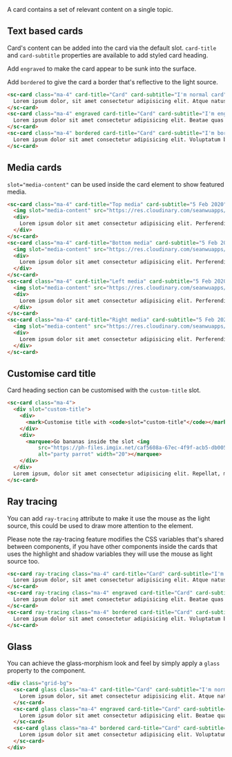<div class="intro">
  A card contains a set of relevant content on a single topic.
</div>

## Text based cards

Card's content can be added into the card via the default slot. `card-title` and `card-subtitle` properties are available to add styled card heading.

Add `engraved` to make the card appear to be sunk into the surface.

Add `bordered` to give the card a border that's reflective to the light source.

```html
<sc-card class="ma-4" card-title="Card" card-subtitle="I'm normal card">
  Lorem ipsum dolor, sit amet consectetur adipisicing elit. Atque natus autem veritatis architecto facilis
</sc-card>
<sc-card class="ma-4" engraved card-title="Card" card-subtitle="I'm engraved card">
  Lorem ipsum dolor sit amet consectetur adipisicing elit. Beatae quas dolorem voluptatibus facilis
</sc-card>
<sc-card class="ma-4" bordered card-title="Card" card-subtitle="I'm bordered card">
  Lorem ipsum dolor sit amet consectetur adipisicing elit. Voluptatum beatae velit maiores illum
</sc-card>
```

<h2>Media cards</h2>

`slot="media-content"` can be used inside the card element to show featured media.

```html
<sc-card class="ma-4" card-title="Top media" card-subtitle="5 Feb 2020" media-position="top">
  <img slot="media-content" src="https://res.cloudinary.com/seanwuapps/image/upload/c_scale,w_800/v1603083086/coffee_ud1ucg.jpg" alt="photo">
  <div>
    Lorem ipsum dolor sit amet consectetur adipisicing elit. Perferendis rerum veniam natus sapiente porro
  </div>
</sc-card>
<sc-card class="ma-4" card-title="Bottom media" card-subtitle="5 Feb 2020" media-position="bottom">
  <img slot="media-content" src="https://res.cloudinary.com/seanwuapps/image/upload/c_scale,w_800/v1603083086/coffee_ud1ucg.jpg" alt="photo">
  <div>
    Lorem ipsum dolor sit amet consectetur adipisicing elit. Perferendis rerum veniam natus sapiente porro
  </div>
</sc-card>
<sc-card class="ma-4" card-title="Left media" card-subtitle="5 Feb 2020" media-position="left">
  <img slot="media-content" src="https://res.cloudinary.com/seanwuapps/image/upload/c_scale,w_800/v1603083086/coffee_ud1ucg.jpg" alt="photo">
  <div>
    Lorem ipsum dolor sit amet consectetur adipisicing elit. Perferendis rerum veniam natus sapiente porro
  </div>
</sc-card>
<sc-card class="ma-4" card-title="Right media" card-subtitle="5 Feb 2020" media-position="right">
  <img slot="media-content" src="https://res.cloudinary.com/seanwuapps/image/upload/c_scale,w_800/v1603083086/coffee_ud1ucg.jpg" alt="photo">
  <div>
    Lorem ipsum dolor sit amet consectetur adipisicing elit. Perferendis rerum veniam natus sapiente porro
  </div>
</sc-card>
```


## Customise card title

Card heading section can be customised with the `custom-title` slot. 

```html
<sc-card class="ma-4">
  <div slot="custom-title">
    <div>
      <mark>Customise title with <code>slot="custom-title"</code></mark>
    </div>
    <div>
      <marquee>Go bananas inside the slot <img
          src="https://ph-files.imgix.net/caf5608a-67ec-4f9f-acb5-db0052c33bed?auto=format&auto=compress&codec=mozjpeg&cs=strip&w=80&h=80"
          alt="party parrot" width="20"></marquee>
    </div>
  </div>
  Lorem ipsum, dolor sit amet consectetur adipisicing elit. Repellat, modi animi possimus fugiat accusamus vitae tempore suscipit asperiores eum cum nihil amet natus impedit iure
</sc-card>
```


## Ray tracing

You can add `ray-tracing` attribute to make it use the mouse as the light source, this could be used to draw more attention to the element.

Please note the ray-tracing feature modifies the CSS variables that's shared between components, if you have other components inside the cards that uses the highlight and shadow variables they will use the mouse as light source too. 

```html
<sc-card ray-tracing class="ma-4" card-title="Card" card-subtitle="I'm normal card">
  Lorem ipsum dolor, sit amet consectetur adipisicing elit. Atque natus autem veritatis architecto facilis
</sc-card>
<sc-card ray-tracing class="ma-4" engraved card-title="Card" card-subtitle="I'm engraved card">
  Lorem ipsum dolor sit amet consectetur adipisicing elit. Beatae quas dolorem voluptatibus facilis
</sc-card>
<sc-card ray-tracing class="ma-4" bordered card-title="Card" card-subtitle="I'm bordered card">
  Lorem ipsum dolor sit amet consectetur adipisicing elit. Voluptatum beatae velit maiores illum
</sc-card>
```


## Glass

You can achieve the glass-morphism look and feel by simply apply a `glass` property to the component. 

```html
<div class="grid-bg">
  <sc-card glass class="ma-4" card-title="Card" card-subtitle="I'm normal card">
    Lorem ipsum dolor, sit amet consectetur adipisicing elit. Atque natus autem veritatis architecto facilis
  </sc-card>
  <sc-card glass class="ma-4" engraved card-title="Card" card-subtitle="I'm engraved card">
    Lorem ipsum dolor sit amet consectetur adipisicing elit. Beatae quas dolorem voluptatibus facilis
  </sc-card>
  <sc-card glass class="ma-4" bordered card-title="Card" card-subtitle="I'm bordered card">
    Lorem ipsum dolor sit amet consectetur adipisicing elit. Voluptatum beatae velit maiores illum
  </sc-card>
</div>
```
